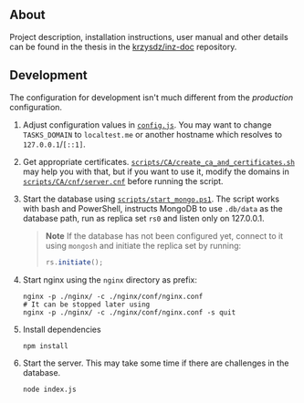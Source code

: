 ## About

Project description, installation instructions, user manual and other details can be found in the thesis in the [krzysdz/inz-doc](https://github.com/krzysdz/inz-doc#the-thesis-and-project-for-those-interested-about-the-content) repository.

<!-- TODO: Rewrite the most important parts in Markdown and paste it here or create /docs -->

## Development

The configuration for development isn't much different from the _production_ configuration.

1. Adjust configuration values in [`config.js`](./config.js). You may want to change `TASKS_DOMAIN` to `localtest.me` or another hostname which resolves to `127.0.0.1`/`[::1]`.
2. Get appropriate certificates. [`scripts/CA/create_ca_and_certificates.sh`](./scripts/CA/create_ca_and_certificates.sh) may help you with that, but if you want to use it, modify the domains in [`scripts/CA/cnf/server.cnf`](./scripts/CA/cnf/server.cnf) before running the script.
3. Start the database using [`scripts/start_mongo.ps1`](./scripts/start_mongo.ps1). The script works with bash and PowerShell, instructs MongoDB to use `.db/data` as the database path, run as replica set `rs0` and listen only on 127.0.0.1.

    > **Note**
    > If the database has not been configured yet, connect to it using `mongosh` and initiate the replica set by running:
    >
    > ```js
    > rs.initiate();
    > ```

4. Start nginx using the `nginx` directory as prefix:

    ```shell
    nginx -p ./nginx/ -c ./nginx/conf/nginx.conf
    # It can be stopped later using
    nginx -p ./nginx/ -c ./nginx/conf/nginx.conf -s quit
    ```

5. Install dependencies

    ```bash
    npm install
    ```

6. Start the server. This may take some time if there are challenges in the database.

    ```bash
    node index.js
    ```
